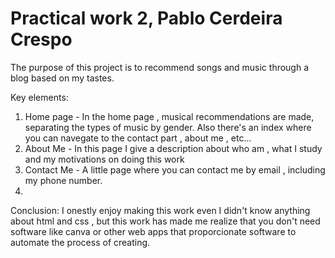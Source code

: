 # Practical work 2, Pablo Cerdeira Crespo

The purpose of this project is to recommend songs and music through a blog based on my tastes.

Key elements:
  1. Home page - In the home page , musical recommendations are made, separating the types of music by gender. Also there's an index where you can navegate to the contact part , about me , etc...
  2. About Me - In this page I give a description about who am , what I study and my motivations on doing this work
  3. Contact Me - A little page where you can contact me by email , including my phone number.
  4. 
Conclusion:
  I onestly enjoy making this work even I didn't know anything about html and css , but this work has made me realize that you don't need software like canva or other web apps that proporcionate software
  to automate the process of creating. 
